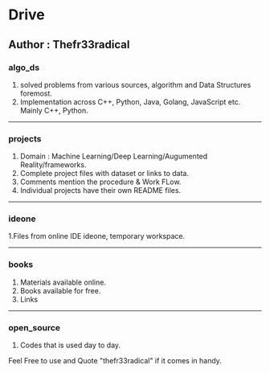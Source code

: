 # Drive 

## Author : Thefr33radical

### algo_ds

1. solved problems from various sources, algorithm and Data Structures foremost.
2. Implementation across C++, Python, Java, Golang, JavaScript etc. Mainly C++, Python.

-------------------------------------------------------------------------

### projects

1. Domain : Machine Learning/Deep Learning/Augumented Reality/frameworks.
2. Complete project files with dataset or links to data. 
3. Comments mention the procedure & Work FLow.
4. Individual projects have their own README files.

-------------------------------------------------------------------------

### ideone

1.Files from online IDE ideone, temporary workspace.

-------------------------------------------------------------------------

### books

1. Materials available online.
2. Books available for free.
3. Links 


-------------------------------------------------------------------------

### open_source

1. Codes that is used day to day.

Feel Free to use and Quote "thefr33radical" if it comes in handy.
